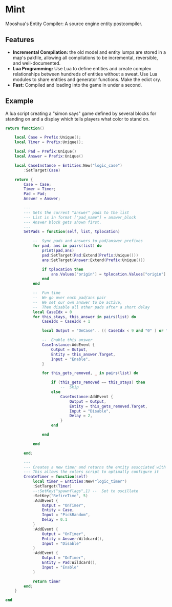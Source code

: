 # Mint
Mooshua's Entity Compiler: A source engine entity postcompiler.

## Features
- **Incremental Compilation:** the old model and entity lumps are stored in a map's pakfile, allowing all compilations to be incremental, reversible, and well-documented.
- **Lua Programming:** Use Lua to define entities and create complex relationships between hundreds of entities without a sweat. Use Lua modules to share entities and generator functions. Make the edict cry.
- **Fast:** Compiled and loading into the game in under a second.

## Example

A lua script creating a "simon says" game defined by several blocks for standing on and a display which tells players what color to stand on.

```lua
return function()

    local Case = Prefix:Unique();
    local Timer = Prefix:Unique();

    local Pad = Prefix:Unique()
    local Answer = Prefix:Unique()

    local CaseInstance = Entities:New("logic_case")
        :SetTarget(Case)

    return {
        Case = Case;
        Timer = Timer;
        Pad = Pad;
        Answer = Answer;

        ---
        --- Sets the current "answer" pads to the list
        --- List is in format ["pad_name"] = answer_block
        --- Answer block gets shown first.
        ---
        SetPads = function(self, list, tplocation)

            --  Sync pads and answers to pad/answer prefixes
            for pad, ans in pairs(list) do
                print(pad,ans)
                pad:SetTarget(Pad:Extend(Prefix:Unique()))
                ans:SetTarget(Answer:Extend(Prefix:Unique()))

                if tplocation then
                    ans.Values["origin"] = tplocation.Values["origin"]
                end
            end 

            --  Fun time
            --  We go over each pad/ans pair
            --  We set our own answer to be active,
            --  Then disable all other pads after a short delay
            local CaseIdx = 0
            for this_stays, this_answer in pairs(list) do
                CaseIdx = CaseIdx + 1

                local Output = "OnCase".. (( CaseIdx < 9 and "0" ) or "") .. tostring(CaseIdx)

                --  Enable this answer
                CaseInstance:AddEvent {
                    Output = Output,
                    Entity = this_answer.Target,
                    Input = "Enable",
                }

                for this_gets_removed, _ in pairs(list) do

                    if (this_gets_removed == this_stays) then
                        --  Skip
                    else
                        CaseInstance:AddEvent {
                            Output = Output,
                            Entity = this_gets_removed.Target,
                            Input = "Disable",
                            Delay = 2,
                        }
                    end

                end

            end

        end;

        ---
        --- Creates a new timer and returns the entity associated with it.
        --- This allows the colors script to optimally configure it
        CreateTimer = function(self)
            local timer = Entities:New("logic_timer")
            :SetTarget(Timer)
            --:SetKey("spawnflags",1) --  Set to oscillate
            :SetKey("RefireTime", 5)
            :AddEvent {
                Output = "OnTimer",
                Entity = Case,
                Input = "PickRandom",
                Delay = 0.1
            }
            :AddEvent {
                Output = "OnTimer",
                Entity = Answer:Wildcard(),
                Input = "Disable"
            }
            :AddEvent {
                Output = "OnTimer",
                Entity = Pad:Wildcard(),
                Input = "Enable"
            }

            return timer
        end;
    }

end
```
